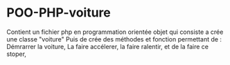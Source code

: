 # POO-PHP-voiture

Contient un fichier php en programmation orientée objet qui consiste a crée une classe "voiture"
Puis de crée des méthodes et fonction permettant de :
Démrarrer la voiture,
La faire accélerer,
la faire ralentir,
et de la faire ce stoper,
